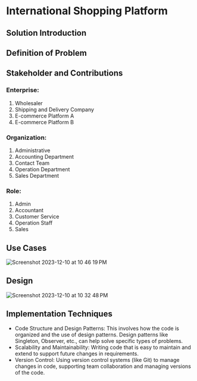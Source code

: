 # International Shopping Platform
## Solution Introduction


## Definition of Problem


## Stakeholder and Contributions
### Enterprise:
1. Wholesaler
2. Shipping and Delivery Company
3. E-commerce Platform A
4. E-commerce Platform B

### Organization:
1. Administrative
2. Accounting Department
3. Contact Team
4. Operation Department
5. Sales Department

### Role:
1. Admin
2. Accountant
3. Customer Service
4. Operation Staff
5. Sales



## Use Cases
![Screenshot 2023-12-10 at 10 46 19 PM](https://github.com/aed5100/final-project-tfboys3-0/assets/144818327/dae04fae-8869-4164-9664-855b03fbd0fb)

## Design

![Screenshot 2023-12-10 at 10 32 48 PM](https://github.com/aed5100/final-project-tfboys3-0/assets/144818327/9cb62e8e-25c8-45c9-8acc-058e083fdc64)

## Implementation Techniques
- Code Structure and Design Patterns: This involves how the code is organized and the use of design patterns. Design patterns like Singleton, Observer, etc., can help solve specific types of problems.
- Scalability and Maintainability: Writing code that is easy to maintain and extend to support future changes in requirements.
- Version Control: Using version control systems (like Git) to manage changes in code, supporting team collaboration and managing versions of the code.
